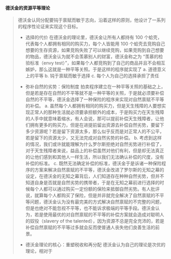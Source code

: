 #### 德沃金的资源平等理论
> 德沃金认同分配要钝于禀赋而敏于志向，沿着这样的原则，他设计了一系列的程序性论证来实现这个目标。
> * 选择的代价
> 在德沃金的理论里，德沃金让所有人都持有 100 个蛤壳，代表每个人都拥有相同的购买力，每个人皆能用 100 个蛤壳去竞购自己想要的生存资源，如果竞购失败了可以继续竞购，如果竞购到自己想要的物品，德沃金认为就不会羡慕别人的财富，德沃金称之为 “羡慕的检验标准（envy test）”，如果每个人都竞购到了自己的商品并且不会相互嫉妒，那么这就是一种平等关照。于是这样的程序就实现了 
> a. 道德意义上的平等
> b. 钝于禀赋而敏于选择
> c. 每个人为自己的选择承担了责任
> 
> * 弥补自然的劣势：保险制度
> 拍卖程序建立在一种平等关照的基础之上，但是若是存在自然的不平等就不是一种平等的关照，于是就必须要补偿自然的不平等，德沃金选择了一种保险的程序来实现对自然禀赋不平等的补偿。
> a. 虽然每个人都拥有相同的购买力，但是天生残障的人要想实现正常人的那种生活就必须要承担额外的成本，于是购买力在天生残障的人手中就意味着缩水，有人会说，那可以提前补偿天生残障者，让他们拥有更多的购买力，但是在进提前留出资源去补偿自然劣势，要留下多少资源呢？若是留下资源太多，那么似乎反而是对正常人的不公平，若是留下的资源太少，又无法完成对自然劣势的补偿。
> b. 考虑到这样的情况，我们或许就能理解为什么罗尔斯拒绝对自然劣势进行补偿了，对于天生残障者来说，益品上的补偿虽然对他们有利，但是却无法真正的让他们感到和其他人一样生活，所以我们无法确认补偿的尺度，没有补偿的标准。
> c. 既然无法确定补偿的标准，德沃金于是诉诸一种保险程序的方案来解决自然禀赋的不平等，德沃金改进了罗尔斯的无知之幕的设定，在德沃金的无知之幕背后，人们知道存在种种自然劣势，但并不知道自身是否就是自然劣势的携带者，于是在无知之幕前进行选择的时候每个人都可以通过购买一定份额的保险来抵御自然劣势。有人批评说，就算每个人都购买了保险，但是并非就完全解决了自然禀赋的不平等问题，德沃金认为没有最完美的方式解决自然禀赋的不完整的问题，但是也绝对不能忽视不平等，也不能诉求极端的平等手段。德沃金认为，若是使用最优的对自然禀赋的不平等的补偿方案就会造成对聪明人的奴役（slavery of the talented），因为资源不总是完全充沛的，若是补偿自然禀赋的不平等过多就会反而使普通人丧失他们良善生活的前景。
>
> * 德沃金理论的核心：重塑税收和再分配
> 德沃金认为自己的理论是次优的理论，相对于
> 